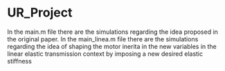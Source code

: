 # UR_Project
In the main.m file there are the simulations regarding the idea proposed in the original paper.
In the main_linea.m file there are the simulations regarding the idea of shaping the motor inerita in the new variables in the linear elastic transmission context by imposing a new desired elastic stiffness
